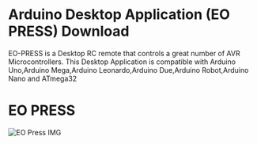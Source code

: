 # Arduino Desktop Application (EO PRESS) Download 
 EO-PRESS is a Desktop RC remote that controls a great number of AVR Microcontrollers. This Desktop Application is compatible with Arduino Uno,Arduino Mega,Arduino Leonardo,Arduino Due,Arduino Robot,Arduino Nano and ATmega32
 
 # EO PRESS
 
 
![EO Press IMG](https://user-images.githubusercontent.com/72227750/195957241-145e1116-fd43-48d8-99f1-0b4444a513c1.png)
